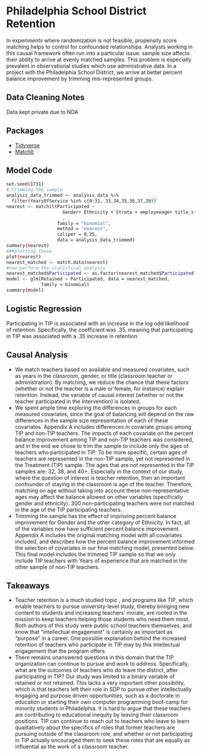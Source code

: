 # Philadelphia School District Retention

In experiments where randomization is not feasible, propensity score matching helps to control for confounded relationships. Analysts working in this causal framework often run into a particular issue: sample size affects their ability to arrive at evenly matched samples. This problem is especially prevalent in observational studies which use administrative data. In a project with the Philadelphia School District, we arrive at better percent balance improvement by trimming mis-represented groups.

## Data Cleaning Notes

Data kept private due to NDA

## Packages

* [Tidyverse](https://cran.r-project.org/web/packages/tidyverse/tidyverse.pdf)
* [MatchIt](https://cran.r-project.org/web/packages/MatchIt/index.html)


## Model Code

```bash
set.seed(1731)
# trimming the sample
analysis_data_trimmed <- analysis_data %>%
  filter(YearsOfService %in% c(0:31, 33,34,35,36,37,39))
nearest <- matchit(Participated ~
                     Gender+ Ethnicity + Strata + employeeage+ title_status
                     ,
                   family = "binomial",
                   method = "nearest",
                   caliper = 0.25,
                   data = analysis_data_trimmed)
summary(nearest)
###plotting these
plot(nearest)
nearest_matched <- match.data(nearest)
#now perform the statistical analysis
nearest_matched$Participated <- as.factor(nearest_matched$Participated)
model <- glm(Retained ~ Participated, data = nearest_matched,
             family = binomial)
summary(model)
```

## Logistic Regression

Participating in TIP is associated with an increase in the log odd likelihood of retention. Specifically, the coefficient was .35, meaning that participating in TIP was associated with a .35 increase in retention.

## Causal Analysis

* We match teachers based on available and measured covariates, such as years in the classroom, gender, or title (classroom teacher or administration). By matching, we reduce the chance that these factors (whether or not the teacher is a male or female, for instance) explain retention. Instead, the variable of causal interest (whether or not the teacher participated in the intervention) is isolated.
* We spent ample time exploring the differences in groups for each measured covariates, since the goal of balancing will depend on the raw differences in the sample size representation of each of these covariates. Appendix A includes differences in covariate groups among TIP and non-TIP teachers. The impacts of each covariate on the percent balance improvement among TIP and non-TIP teachers was considered, and in the end we chose to trim the sample to include only the ages of teachers who participated in TIP. To be more specific, certain ages of teachers are represented in the non-TIP sample, yet not represented in the Treatment (TIP) sample. The ages that are not represented in the TIP samples are: 32, 38, and 40+. Especially in the context of our study, where the question of interest is teacher retention, then an important confounder of staying in the classroom is age of the teacher. Therefore, matching on age without taking into account these non-representative ages may affect the balance allowed on other variables (specifically gender and ethnicity). 300 non-participating teachers were not matched in the age of the TIP participating teachers. </br>
* Trimming the sample has the effect of improving percent balance improvement for Gender and the other category of Ethnicity. In fact, all of the variables now have sufficient percent balance improvement. Appendix A includes the original matching model with all covariates included, and describes how the percent balance improvement informed the selection of covariates in our final matching model, presented below. This final model includes the trimmed TIP sample so
that we only include TIP teachers with Years of experience that are matched in the other sample of non-TIP teachers.


## Takeaways

* Teacher
retention is a much studied topic , and programs like TIP, which enable teachers to pursue
university-level study, thereby bringing new content to students and increasing teachers’ morale, are rooted in the mission to keep teachers helping those students who need them most. Both authors of this study were public school teachers themselves, and know that “intellectual engagement” is certainly as important as “purpose” in a career. One possible explanation behind the increased retention of teachers who participate in TIP may by this intellectual engagement that the program offers.
* There remains unanswered questions in this domain that the TIP organization can continue to pursue and work to address. Specifically, what are the outcomes of teachers who do leave the district, after participating in TIP? Our study was limited to a binary variable of retained or not retained. This lacks a very important other possibility, which is that teachers left their role in SDP to pursue other intellectually engaging and purpose driven opportunities, such as a doctorate in education or starting their own computer programming boot-camp for minority students in Philadelphia. It is hard to argue that these teachers are contributing to educational inequity by leaving their classroom positions. TIP can continue to reach out to teachers who leave to learn qualitatively about the specifics of roles that former teachers are pursuing outside of the classroom role, and whether or not participating in TIP actually encouraged them to seek these roles that are equally as influential as the work of a classroom teacher.
